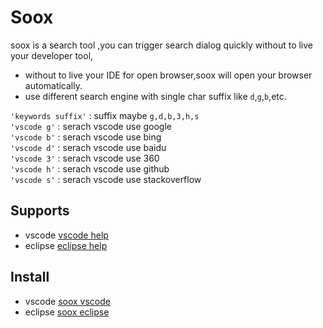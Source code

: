 # Soox 
soox is a search tool ,you can trigger search dialog quickly without to live your developer tool,  
* without to live your IDE for open browser,soox will open your browser automatically.  
* use different search engine with single char suffix like `d`,`g`,`b`,etc.
 
`'keywords suffix'` : suffix maybe `g,d,b,3,h,s`  
`'vscode g'`  : serach vscode use google    
`'vscode b'` : serach vscode use bing  
`'vscode d'` : serach vscode use baidu  
`'vscode 3'` : serach vscode use 360     
`'vscode h'` : serach vscode use github   
`'vscode s'` : serach vscode use stackoverflow 

## Supports  
* vscode [vscode help](vscode/README.md)
* eclipse [eclipse help](eclipse/README.md)

## Install
* vscode [soox vscode](https://marketplace.visualstudio.com/search?term=soox&target=VSCode)
* eclipse [soox eclipse](https://github.com/smarkm/soox/tree/master/eclipse)
